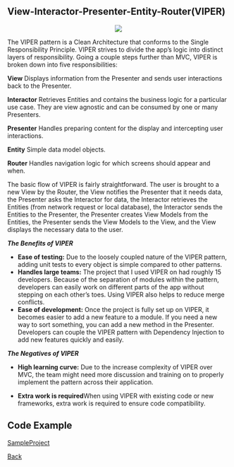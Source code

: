 ##  View-Interactor-Presenter-Entity-Router(VIPER)

<p align="center">
  <image src="images/viper.png"></image>
</p>



The VIPER pattern is a Clean Architecture that conforms to the Single Responsibility Principle. VIPER strives to divide the app’s logic into distinct layers of responsibility. Going a couple steps further than MVC, VIPER is broken down into five responsibilities:

<b>View</b> Displays information from the Presenter and sends user interactions back to the Presenter.

<b>Interactor</b> Retrieves Entities and contains the business logic for a particular use case. They are view agnostic and can be consumed by one or many Presenters.

<b>Presenter</b> Handles preparing content for the display and intercepting user interactions.

<b>Entity</b> Simple data model objects.

<b>Router</b> Handles navigation logic for which screens should appear and when.

The basic flow of VIPER is fairly straightforward. The user is brought to a new View by the Router, the View notifies the Presenter that it needs data, the Presenter asks the Interactor for data, the Interactor retrieves the Entities (from network request or local database), the Interactor sends the Entities to the Presenter, the Presenter creates View Models from the Entities, the Presenter sends the View Models to the View, and the View displays the necessary data to the user.

***The Benefits of VIPER***

- <b>Ease of testing:</b> Due to the loosely coupled nature of the VIPER pattern, adding unit tests to every object is simple compared to other patterns.
- <b>Handles large teams:</b> The project that I used VIPER on had roughly 15 developers. Because of the separation of modules within the pattern, developers can easily work on different parts of the app without stepping on each other’s toes. Using VIPER also helps to reduce merge conflicts.
- <b>Ease of development:</b> Once the project is fully set up on VIPER, it becomes easier to add a new feature to a module. If you need a new way to sort something, you can add a new method in the Presenter. Developers can couple the VIPER pattern with Dependency Injection to add new features quickly and easily.

***The Negatives of VIPER***

- <b>High learning curve:</b> Due to the increase complexity of VIPER over MVC, the team might need more discussion and training on to properly implement the pattern across their application.

- <b>Extra work is required</b>When using VIPER with existing code or new frameworks, extra work is required to ensure code compatibility.



## Code Example
[SampleProject]

[SampleProject]: ../samples/VIPER-pattern/ "SampleProject"






[Back]

[Back]: ../README.md "Back"

